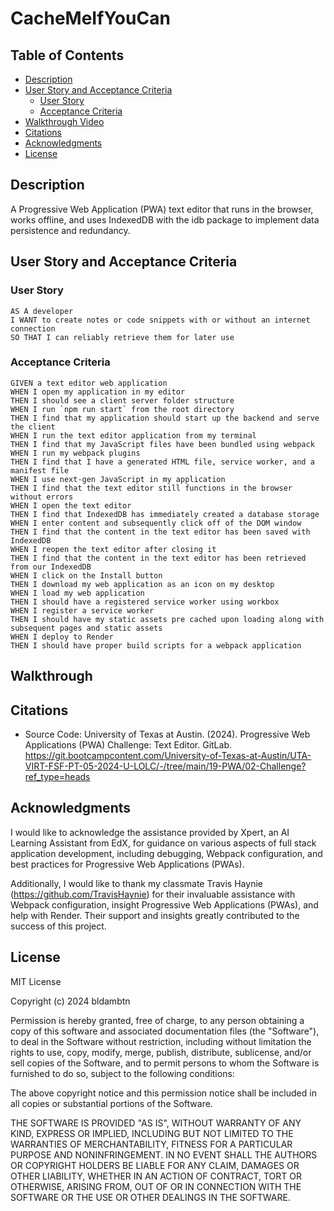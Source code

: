 # CacheMeIfYouCan

## Table of Contents
- [Description](#description)
- [User Story and Acceptance Criteria](#user-story-and-acceptance-criteria)
  - [User Story](#user-story)
  - [Acceptance Criteria](#acceptance-criteria)
- [Walkthrough Video](#Walkthrough-Video)
- [Citations](#citations)
- [Acknowledgments](#acknowledgments)
- [License](#license)

## Description
A Progressive Web Application (PWA) text editor that runs in the browser, works offline, and uses IndexedDB with the idb package to implement data persistence and redundancy.

## User Story and Acceptance Criteria

### User Story
```
AS A developer
I WANT to create notes or code snippets with or without an internet connection
SO THAT I can reliably retrieve them for later use
```

### Acceptance Criteria
```
GIVEN a text editor web application
WHEN I open my application in my editor
THEN I should see a client server folder structure
WHEN I run `npm run start` from the root directory
THEN I find that my application should start up the backend and serve the client
WHEN I run the text editor application from my terminal
THEN I find that my JavaScript files have been bundled using webpack
WHEN I run my webpack plugins
THEN I find that I have a generated HTML file, service worker, and a manifest file
WHEN I use next-gen JavaScript in my application
THEN I find that the text editor still functions in the browser without errors
WHEN I open the text editor
THEN I find that IndexedDB has immediately created a database storage
WHEN I enter content and subsequently click off of the DOM window
THEN I find that the content in the text editor has been saved with IndexedDB
WHEN I reopen the text editor after closing it
THEN I find that the content in the text editor has been retrieved from our IndexedDB
WHEN I click on the Install button
THEN I download my web application as an icon on my desktop
WHEN I load my web application
THEN I should have a registered service worker using workbox
WHEN I register a service worker
THEN I should have my static assets pre cached upon loading along with subsequent pages and static assets
WHEN I deploy to Render
THEN I should have proper build scripts for a webpack application
```
## Walkthrough

## Citations

*   Source Code: University of Texas at Austin. (2024). Progressive Web Applications (PWA) Challenge: Text Editor. GitLab. https://git.bootcampcontent.com/University-of-Texas-at-Austin/UTA-VIRT-FSF-PT-05-2024-U-LOLC/-/tree/main/19-PWA/02-Challenge?ref_type=heads 

## Acknowledgments

I would like to acknowledge the assistance provided by Xpert, an AI Learning Assistant from EdX, for guidance on various aspects of full stack application development, including debugging, Webpack configuration, and best practices for Progressive Web Applications (PWAs).

Additionally, I would like to thank my classmate Travis Haynie (https://github.com/TravisHaynie) for their invaluable assistance with  Webpack configuration, insight Progressive Web Applications (PWAs), and help with Render. Their support and insights greatly contributed to the success of this project.

## License
MIT License

Copyright (c) 2024 bldambtn

Permission is hereby granted, free of charge, to any person obtaining a copy
of this software and associated documentation files (the "Software"), to deal
in the Software without restriction, including without limitation the rights
to use, copy, modify, merge, publish, distribute, sublicense, and/or sell
copies of the Software, and to permit persons to whom the Software is
furnished to do so, subject to the following conditions:

The above copyright notice and this permission notice shall be included in all
copies or substantial portions of the Software.

THE SOFTWARE IS PROVIDED "AS IS", WITHOUT WARRANTY OF ANY KIND, EXPRESS OR
IMPLIED, INCLUDING BUT NOT LIMITED TO THE WARRANTIES OF MERCHANTABILITY,
FITNESS FOR A PARTICULAR PURPOSE AND NONINFRINGEMENT. IN NO EVENT SHALL THE
AUTHORS OR COPYRIGHT HOLDERS BE LIABLE FOR ANY CLAIM, DAMAGES OR OTHER
LIABILITY, WHETHER IN AN ACTION OF CONTRACT, TORT OR OTHERWISE, ARISING FROM,
OUT OF OR IN CONNECTION WITH THE SOFTWARE OR THE USE OR OTHER DEALINGS IN THE
SOFTWARE.
